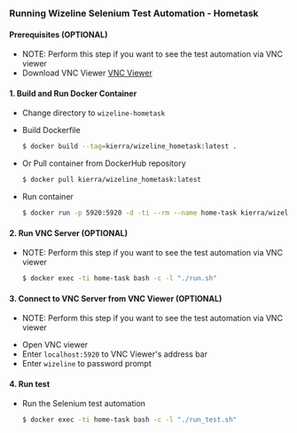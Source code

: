 ### Running Wizeline Selenium Test Automation - Hometask

#### Prerequisites (OPTIONAL)
  - NOTE: Perform this step if you want to see the test automation via VNC viewer
  - Download VNC Viewer
    [VNC Viewer](https://www.realvnc.com/en/connect/download/viewer/)

#### 1. Build and Run Docker Container
  - Change directory to `wizeline-hometask`
  - Build Dockerfile
    ```bash
    $ docker build --tag=kierra/wizeline_hometask:latest .
    ```
  - Or Pull container from DockerHub repository
    ```bash
    $ docker pull kierra/wizeline_hometask:latest
    ```

  - Run container
    ```bash
    $ docker run -p 5920:5920 -d -ti --rm --name home-task kierra/wizeline_hometask:latest
    ```

#### 2. Run VNC Server (OPTIONAL)
  - NOTE: Perform this step if you want to see the test automation via VNC viewer
    ```bash
    $ docker exec -ti home-task bash -c -l "./run.sh"
    ```

#### 3. Connect to VNC Server from VNC Viewer (OPTIONAL)
  - NOTE: Perform this step if you want to see the test automation via VNC viewer
  * Open VNC viewer
  * Enter `localhost:5920` to VNC Viewer's address bar
  * Enter `wizeline` to password prompt

#### 4. Run test
  - Run the Selenium test automation
    ```bash
    $ docker exec -ti home-task bash -c -l "./run_test.sh"
    ```